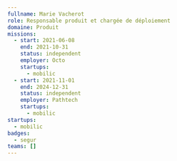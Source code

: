 ```yaml
---
fullname: Marie Vacherot
role: Responsable produit et chargée de déploiement
domaine: Produit
missions:
  - start: 2021-06-08
    end: 2021-10-31
    status: independent
    employer: Octo
    startups:
      - mobilic
  - start: 2021-11-01
    end: 2024-12-31
    status: independent
    employer: Pathtech
    startups:
      - mobilic
startups:
  - mobilic
badges:
  - segur
teams: []
---
```

